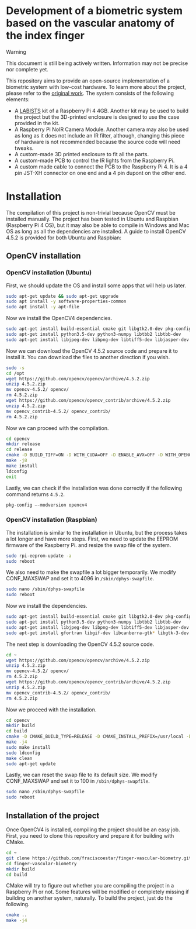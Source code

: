 # Development of a biometric system based on the vascular anatomy of the index finger
> [!WARNING]
> This document is still being actively written. Information may not be precise nor complete yet.

This repository aims to provide an open-source implementation of a biometric system with low-cost hardware. To learn more about the project, please refer to the [original work](https://github.com/fraciscoestar/finger-vascular-biometry/blob/main/docs/TFG.pdf). The system consists of the following elements:
- A [LABISTS](https://labists.com/products/labists-raspberry-pi-4g-ram-32gb-card) kit of a Raspberry Pi 4 4GB. Another kit may be used to build the project but the 3D-printed enclosure is designed to use the case provided in the kit.
- A Raspberry Pi NoIR Camera Module. Another camera may also be used as long as it does not include an IR filter, although, changing this piece of hardware is not recommended because the source code will need tweaks.
- A custom-made 3D printed enclosure to fit all the parts.
- A custom-made PCB to control the IR lights from the Raspberry Pi.
- A custom made cable to connect the PCB to the Raspberry Pi 4. It is a 4 pin JST-XH connector on one end and a 4 pin dupont on the other end.

# Installation
The compilation of this project is non-trivial because OpenCV must be installed manually. The project has been tested in Ubuntu and Raspbian (Raspberry Pi 4 OS), but it may also be able to compile in Windows and Mac OS as long as all the dependencies are installed. A guide to install OpenCV 4.5.2 is provided for both Ubuntu and Raspbian:

## OpenCV installation
### OpenCV installation (Ubuntu)
First, we should update the OS and install some apps that will help us later.
``` bash
sudo apt-get update && sudo apt-get upgrade
sudo apt install -y software-properties-common
sudo apt install -y apt-file
```
Now we install the OpenCV4 dependencies.
``` bash
sudo apt-get install build-essential cmake git libgtk2.0-dev pkg-config libavcodec-dev libavformat-dev libswscale-dev
sudo apt-get install python3.5-dev python3-numpy libtbb2 libtbb-dev
sudo apt-get install libjpeg-dev libpng-dev libtiff5-dev libjasper-dev libdc1394-22-dev libeigen3-dev libtheora-dev libvorbis-dev libxvidcore-dev libx264-dev sphinx-common libtbb-dev yasm libfaac-dev libopencore-amrnb-dev libopencore-amrwb-dev libopenexr-dev libgstreamer-plugins-base1.0-dev libavutil-dev libavfilter-dev libavresample-dev
```
Now we can download the OpenCV 4.5.2 source code and prepare it to install it. You can download the files to another direction if you wish.
``` bash
sudo -s
cd /opt
wget https://github.com/opencv/opencv/archive/4.5.2.zip
unzip 4.5.2.zip
mv opencv-4.5.2/ opencv/
rm 4.5.2.zip
wget https://github.com/opencv/opencv_contrib/archive/4.5.2.zip
unzip 4.5.2.zip
mv opencv_contrib-4.5.2/ opencv_contrib/
rm 4.5.2.zip
```
Now we can proceed with the compilation.
``` bash
cd opencv
mkdir release
cd release
cmake -D BUILD_TIFF=ON -D WITH_CUDA=OFF -D ENABLE_AVX=OFF -D WITH_OPENGL=OFF -D WITH_OPENCL=OFF -D WITH_IPP=OFF -D WITH_TBB=ON -D BUILD_TBB=ON -D WITH_EIGEN=OFF -D WITH_V4L=OFF -D WITH_VTK=OFF -D BUILD_TESTS=OFF -D BUILD_PERF_TESTS=OFF -D OPENCV_ENABLE_NONFREE=ON -D OPENCV_GENERATE_PKGCONFIG=ON -D CMAKE_BUILD_TYPE=RELEASE -D CMAKE_INSTALL_PREFIX=/usr/local -D OPENCV_EXTRA_MODULES_PATH=/opt/opencv_contrib/modules /opt/opencv/
make -j8
make install
ldconfig
exit
```
Lastly, we can check if the installation was done correctly if the following command returns `4.5.2`.
``` bash
pkg-config –-modversion opencv4
```

### OpenCV installation (Raspbian)
The installation is similar to the installation in Ubuntu, but the process takes a lot longer and have more steps. First, we need to update the EEPROM firmware of the Raspberry Pi. and resize the swap file of the system.
``` bash
sudo rpi-eeprom-update -a
sudo reboot
```
We also need to make the swapfile a lot bigger temporarily. We modify CONF_MAXSWAP and set it to 4096 in `/sbin/dphys-swapfile`.
``` bash
sudo nano /sbin/dphys-swapfile
sudo reboot
```
Now we install the dependencies.
``` bash
sudo apt-get install build-essential cmake git libgtk2.0-dev pkg-config libavcodec-dev libavformat-dev libswscale-dev
sudo apt-get install python3.5-dev python3-numpy libtbb2 libtbb-dev
sudo apt-get install libjpeg-dev libpng-dev libtiff5-dev libjasper-dev libdc1394-22-dev libeigen3-dev libtheora-dev libvorbis-dev libxvidcore-dev libx264-dev sphinx-common libtbb-dev yasm libfaac-dev libopencore-amrnb-dev libopencore-amrwb-dev libopenexr-dev libgstreamer-plugins-base1.0-dev libavutil-dev libavfilter-dev libavresample-dev
sudo apt-get install gfortran libgif-dev libcanberra-gtk* libgtk-3-dev libv4l-dev libopenblas-dev libatlas-base-dev libblas-dev liblapack-dev libhdf5-dev protobuf-compiler qt5-default
```
The next step is downloading the OpenCV 4.5.2 source code.
``` bash
cd ~
wget https://github.com/opencv/opencv/archive/4.5.2.zip
unzip 4.5.2.zip
mv opencv-4.5.2/ opencv/
rm 4.5.2.zip
wget https://github.com/opencv/opencv_contrib/archive/4.5.2.zip
unzip 4.5.2.zip
mv opencv_contrib-4.5.2/ opencv_contrib/
rm 4.5.2.zip
```
Now we proceed with the installation.
``` bash
cd opencv
mkdir build
cd build
cmake -D CMAKE_BUILD_TYPE=RELEASE -D CMAKE_INSTALL_PREFIX=/usr/local -D OPENCV_EXTRA_MODULES_PATH=~/opencv_contrib/modules -D ENABLE_NEON=ON -D ENABLE_VFPV3=ON -D WITH_OPENMP=ON -D WITH_OPENCL=OFF -D BUILD_ZLIB=ON -D BUILD_TIFF=ON -D WITH_FFMPEG=ON -D WITH_TBB=ON -D BUILD_TBB=ON -D BUILD_TESTS=OFF -D WITH_EIGEN=OFF -D WITH_GSTREAMER=OFF -D WITH_V4L=ON -D WITH_LIBV4L=ON -D WITH_VTK=OFF -D BUILD_EXAMPLES=OFF -D WITH_QT=ON -D OPENCV_ENABLE_NONFREE=ON -D INSTALL_C_EXAMPLES=OFF -D INSTALL_PYTHON_EXAMPLES=OFF -D BUILD_opencv_python3=TRUE -D OPENCV_GENERATE_PKGCONFIG=ON ..
make -j4
sudo make install
sudo ldconfig
make clean
sudo apt-get update
```
Lastly, we can reset the swap file to its default size. We modify CONF_MAXSWAP and set it to 100 in `/sbin/dphys-swapfile`.
``` bash
sudo nano /sbin/dphys-swapfile
sudo reboot
```

## Installation of the project
Once OpenCV4 is installed, compiling the project should be an easy job. First, you need to clone this repository and prepare it for building with CMake.
``` bash
cd ~
git clone https://github.com/fraciscoestar/finger-vascular-biometry.git
cd finger-vascular-biometry
mkdir build
cd build
```
CMake will try to figure out whether you are compiling the project in a Raspberry Pi or not. Some features will be modified or completely missing if building on another system, naturally. To build the project, just do the following. 
``` bash
cmake ..
make -j4
```
